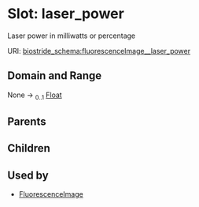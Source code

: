 
# Slot: laser_power

Laser power in milliwatts or percentage

URI: [biostride_schema:fluorescenceImage__laser_power](https://w3id.org/biostride/schema/fluorescenceImage__laser_power)


## Domain and Range

None &#8594;  <sub>0..1</sub> [Float](types/Float.md)

## Parents


## Children


## Used by

 * [FluorescenceImage](FluorescenceImage.md)
